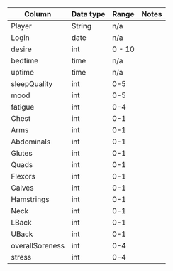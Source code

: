 | Column | Data type | Range | Notes |
| ----------- | ----------- | ---------- | ------- |
| Player | String | n/a |  |
| Login | date | n/a |  |
| desire  | int | 0 - 10 |  |
| bedtime  | time | n/a |  |
| uptime  | time | n/a |  |
| sleepQuality | int | 0-5 |  |
| mood  | int | 0-5 |  |
| fatigue | int | 0-4 |  |
| Chest | int | 0-1 |  |
| Arms  | int | 0-1|  |
| Abdominals  | int | 0-1|  |
| Glutes  | int | 0-1|  |
| Quads  | int | 0-1|  |
| Flexors  | int | 0-1|  |
| Calves  | int | 0-1|  |
| Hamstrings | int | 0-1|  |
| Neck  | int | 0-1|  |
| LBack  | int | 0-1|  |
| UBack | int | 0-1|  |
| overallSoreness  | int | 0-4 |  |
| stress  | int | 0-4 |  |
